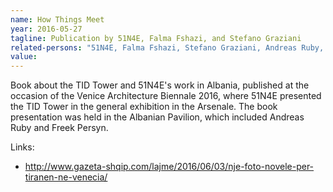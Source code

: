 ```yaml
---
name: How Things Meet
year: 2016-05-27
tagline: Publication by 51N4E, Falma Fshazi, and Stefano Graziani
related-persons: "51N4E, Falma Fshazi, Stefano Graziani, Andreas Ruby, Freek Persyn"
value:
---
```


Book about the TID Tower and 51N4E's work in Albania, published at the occasion of the Venice Architecture Biennale 2016, where 51N4E presented the TID Tower in the general exhibition in the Arsenale. The book presentation was held in the Albanian Pavilion, which included Andreas Ruby and Freek Persyn.

Links:
* <http://www.gazeta-shqip.com/lajme/2016/06/03/nje-foto-novele-per-tiranen-ne-venecia/>
